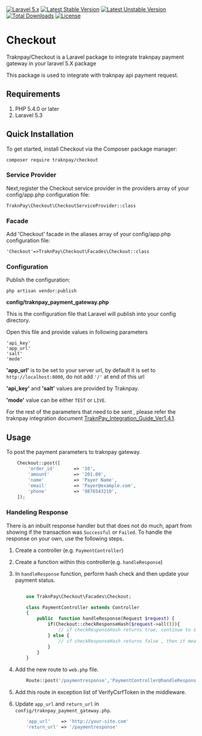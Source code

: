 [![Laravel 5.x](https://img.shields.io/badge/Laravel-5.x-orange.svg)](http://laravel.com)
[![Latest Stable Version](https://poser.pugx.org/traknpay/checkout/version)](https://packagist.org/packages/traknpay/checkout)
[![Latest Unstable Version](https://poser.pugx.org/traknpay/checkout/v/unstable)](//packagist.org/packages/traknpay/checkout)
[![Total Downloads](https://poser.pugx.org/traknpay/checkout/downloads)](https://packagist.org/packages/traknpay/checkout)
[![License](https://poser.pugx.org/yajra/laravel-datatables-oracle/license)](https://packagist.org/packages/yajra/laravel-datatables-oracle)

# Checkout
Traknpay/Checkout is a Laravel package to integrate traknpay payment gateway in your laravel 5.X package

This package is used to integrate with traknpay api payment request.

## Requirements ##
 1. PHP 5.4.0 or later
 2. Laravel 5.3
 
## Quick Installation ##

To get started, install Checkout via the Composer package manager:

    composer require traknpay/checkout

### Service Provider ###

Next,register the Checkout service provider in the providers array of your config/app.php configuration file:

    TraknPay\Checkout\CheckoutServiceProvider::class

### Facade ###

Add 'Checkout' facade in the aliases array of your config/app.php configuration file:

    'Checkout'=>TraknPay\Checkout\Facades\Checkout::class

### Configuration ###

Publish the configuration:

    php artisan vendor:publish

**config/traknpay_payment_gateway.php**

This is the configuration file that Laravel will publish into your config directory.

Open this file and provide values in following parameters

    'api_key'
    'app_url'
    'salt'
    'mode'

**'app_url'** is to be set to your server url, by default it is set to `http://localhost:8000`, do not add `'/'` at end of this url

**'api_key'** and **'salt'** values are provided by Traknpay.

**'mode'** value can be either `TEST` or `LIVE`.

For the rest of the parameters that need to be sent , please refer the traknpay integration document [TraknPay_Integration_Guide_Ver1.4.1](https://bitbucket.org/OmniwareIntegrationTeam/traknpay_integrations_plugins/downloads/Trak%20'n%20Pay%20Integration%20Guide%20Ver1.4.1.pdf).

## Usage  ##
To post the payment parameters to traknpay gateway.

```php
    Checkout::post([
        'order_id'       => '10',
        'amount'         => '201.00',
        'name'           => 'Payer Name',
        'email'          => 'Payer@example.com',
        'phone'          => '9876543210',
    ]);
```
### Handeling Response ###
There is an inbuilt response handler but that does not do much, apart from showing if the transaction was `Successful` or `Failed`.
 To handle the response on your own, use the following steps.

1. Create a controller (e.g. `PaymentController`)

2. Create a function within this controller(e.g. `handleResponse`)

3. In `handleResponse` function, perform hash check and then update your payment status.

    ```php
    
        use TraknPay\Checkout\Facades\Checkout;
    
        class PaymentController extends Controller
        {
            public  function handleResponse(Request $request) {
                if(Checkout::checkResponseHash($request->all())){
                    // if checkResponseHash returns true, continue to save the response.
                } else {
                    // if checkResponseHash returns false , then it means that response might be tampered
                }
            }
        }
    ```

4. Add the new route to `web.php` file.
    ```php
        Route::post('/paymentresponse','PaymentController@handleResponse');
    ```
5. Add this route in exception list of VerifyCsrfToken in the middleware.

6. Update `app_url` and `return_url` in `config/traknpay_payment_gateway.php`.
    ```php
        'app_url'    => 'http://your-site.com'
        'return_url' => '/paymentresponse'
    ```
